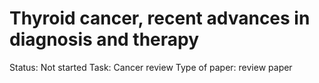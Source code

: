 # Thyroid cancer, recent advances in diagnosis and therapy

Status: Not started
Task: Cancer review
Type of paper: review paper